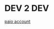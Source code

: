 # DEV 2 DEV

[paio account](https://avail-turing.subscan.io/account/5C7nnEzAyPQajZahckuFTPySxZHc7B2rXobxEW48DDtg2ud8)